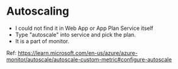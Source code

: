 # Autoscaling

- I could not find it in Web App or App Plan Service itself
- Type "autoscale" into service and pick the plan. 
- It is a part of monitor.

Ref: https://learn.microsoft.com/en-us/azure/azure-monitor/autoscale/autoscale-custom-metric#configure-autoscale

